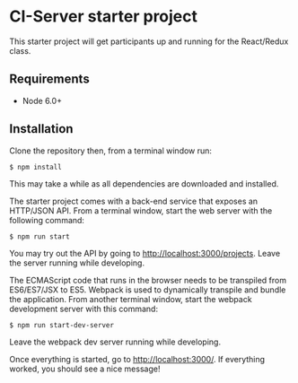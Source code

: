 # CI-Server starter project

This starter project will get participants up and running for the React/Redux
class.

## Requirements

- Node 6.0+

## Installation

Clone the repository then, from a terminal window run:

    $ npm install

This may take a while as all dependencies are downloaded and installed.

The starter project comes with a back-end service that exposes an HTTP/JSON API.
From a terminal window, start the web server with the following command:

    $ npm run start

You may try out the API by going to [http://localhost:3000/projects](http://localhost:3000/projects).
Leave the server running while developing.

The ECMAScript code that runs in the browser needs to be transpiled from
ES6/ES7/JSX to ES5. Webpack is used to dynamically transpile and bundle
the application. From another terminal window, start the webpack development
server with this command:

    $ npm run start-dev-server

Leave the webpack dev server running while developing.

Once everything is started, go to [http://localhost:3000/](http://localhost:3000/).
If everything worked, you should see a nice message!
